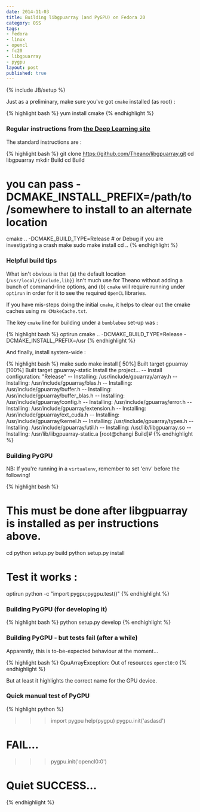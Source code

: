 ```yaml
---
date: 2014-11-03
title: Building libgpuarray (and PyGPU) on Fedora 20
category: OSS
tags:
- fedora
- linux
- opencl
- fc20
- libgpuarray
- pygpu
layout: post
published: true
---
```

{% include JB/setup %}

Just as a preliminary, make sure you've got ```cmake``` installed (as root) :

{% highlight bash %}
yum install cmake
{% endhighlight %}

### Regular instructions from [the Deep Learning site](http://deeplearning.net/software/libgpuarray/installation.html)

The standard instructions are :

{% highlight bash %}
git clone https://github.com/Theano/libgpuarray.git
cd libgpuarray
mkdir Build
cd Build
# you can pass -DCMAKE_INSTALL_PREFIX=/path/to/somewhere to install to an alternate location
cmake .. -DCMAKE_BUILD_TYPE=Release # or Debug if you are investigating a crash
make
sudo make install
cd ..
{% endhighlight %}

### Helpful build tips

What isn't obvious is that (a) the default location (```/usr/local/{include,lib}```) isn't much use for Theano without adding a bunch of command-line options, and (b) ```cmake``` will require running under ```optirun``` in order for it to see the required ```OpenCL``` libraries.

If you have mis-steps doing the initial ```cmake```, it helps to clear out the cmake caches using ```rm CMakeCache.txt```.

The key ```cmake``` line for building under a ```bumblebee``` set-up was : 

{% highlight bash %}
optirun cmake .. -DCMAKE_BUILD_TYPE=Release -DCMAKE_INSTALL_PREFIX=/usr
{% endhighlight %}

And finally, install system-wide :

{% highlight bash %}
make
sudo make install
[ 50%] Built target gpuarray
[100%] Built target gpuarray-static
Install the project...
-- Install configuration: "Release"
-- Installing: /usr/include/gpuarray/array.h
-- Installing: /usr/include/gpuarray/blas.h
-- Installing: /usr/include/gpuarray/buffer.h
-- Installing: /usr/include/gpuarray/buffer_blas.h
-- Installing: /usr/include/gpuarray/config.h
-- Installing: /usr/include/gpuarray/error.h
-- Installing: /usr/include/gpuarray/extension.h
-- Installing: /usr/include/gpuarray/ext_cuda.h
-- Installing: /usr/include/gpuarray/kernel.h
-- Installing: /usr/include/gpuarray/types.h
-- Installing: /usr/include/gpuarray/util.h
-- Installing: /usr/lib/libgpuarray.so
-- Installing: /usr/lib/libgpuarray-static.a
[root@changi Build]# 
{% endhighlight %}

### Building PyGPU 

NB: If you're running in a ```virtualenv```, remember to set 'env' before the following!

{% highlight bash %}
# This must be done after libgpuarray is installed as per instructions above.
cd <main-libgpuarray-directory>
python setup.py build
python setup.py install

# Test it works : 
optirun python -c "import pygpu;pygpu.test()"
{% endhighlight %}

### Building PyGPU (for developing it)

{% highlight bash %}
python setup.py develop
{% endhighlight %}

### Building PyGPU - but tests fail (after a while)

Apparently, this is to-be-expected behaviour at the moment...

{% highlight bash %}
GpuArrayException: Out of resources
```opencl0:0```
{% endhighlight %}

But at least it highlights the correct name for the GPU device.

### Quick manual test of PyGPU 

{% highlight python %}
>>> import pygpu
>>> help(pygpu)
>>> pygpu.init('asdasd')
# FAIL...
>>> pygpu.init('opencl0:0')
# Quiet SUCCESS...
{% endhighlight %}

